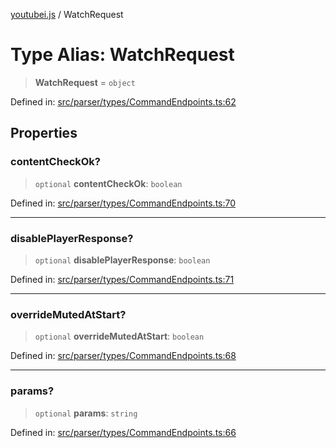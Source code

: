 [youtubei.js](../README.md) / WatchRequest

# Type Alias: WatchRequest

> **WatchRequest** = `object`

Defined in: [src/parser/types/CommandEndpoints.ts:62](https://github.com/LuanRT/YouTube.js/blob/0733f60b57877f6b8b87dfd5cc6195b5085f5c09/src/parser/types/CommandEndpoints.ts#L62)

## Properties

### contentCheckOk?

> `optional` **contentCheckOk**: `boolean`

Defined in: [src/parser/types/CommandEndpoints.ts:70](https://github.com/LuanRT/YouTube.js/blob/0733f60b57877f6b8b87dfd5cc6195b5085f5c09/src/parser/types/CommandEndpoints.ts#L70)

***

### disablePlayerResponse?

> `optional` **disablePlayerResponse**: `boolean`

Defined in: [src/parser/types/CommandEndpoints.ts:71](https://github.com/LuanRT/YouTube.js/blob/0733f60b57877f6b8b87dfd5cc6195b5085f5c09/src/parser/types/CommandEndpoints.ts#L71)

***

### overrideMutedAtStart?

> `optional` **overrideMutedAtStart**: `boolean`

Defined in: [src/parser/types/CommandEndpoints.ts:68](https://github.com/LuanRT/YouTube.js/blob/0733f60b57877f6b8b87dfd5cc6195b5085f5c09/src/parser/types/CommandEndpoints.ts#L68)

***

### params?

> `optional` **params**: `string`

Defined in: [src/parser/types/CommandEndpoints.ts:66](https://github.com/LuanRT/YouTube.js/blob/0733f60b57877f6b8b87dfd5cc6195b5085f5c09/src/parser/types/CommandEndpoints.ts#L66)

***

### playerRequest?

> `optional` **playerRequest**: `Record`\<`string`, `any`\>

Defined in: [src/parser/types/CommandEndpoints.ts:72](https://github.com/LuanRT/YouTube.js/blob/0733f60b57877f6b8b87dfd5cc6195b5085f5c09/src/parser/types/CommandEndpoints.ts#L72)

***

### playlistId?

> `optional` **playlistId**: `string`

Defined in: [src/parser/types/CommandEndpoints.ts:64](https://github.com/LuanRT/YouTube.js/blob/0733f60b57877f6b8b87dfd5cc6195b5085f5c09/src/parser/types/CommandEndpoints.ts#L64)

***

### playlistIndex?

> `optional` **playlistIndex**: `number`

Defined in: [src/parser/types/CommandEndpoints.ts:65](https://github.com/LuanRT/YouTube.js/blob/0733f60b57877f6b8b87dfd5cc6195b5085f5c09/src/parser/types/CommandEndpoints.ts#L65)

***

### racyCheckOk?

> `optional` **racyCheckOk**: `boolean`

Defined in: [src/parser/types/CommandEndpoints.ts:69](https://github.com/LuanRT/YouTube.js/blob/0733f60b57877f6b8b87dfd5cc6195b5085f5c09/src/parser/types/CommandEndpoints.ts#L69)

***

### startTimeSecs?

> `optional` **startTimeSecs**: `string`

Defined in: [src/parser/types/CommandEndpoints.ts:67](https://github.com/LuanRT/YouTube.js/blob/0733f60b57877f6b8b87dfd5cc6195b5085f5c09/src/parser/types/CommandEndpoints.ts#L67)

***

### videoId?

> `optional` **videoId**: `string`

Defined in: [src/parser/types/CommandEndpoints.ts:63](https://github.com/LuanRT/YouTube.js/blob/0733f60b57877f6b8b87dfd5cc6195b5085f5c09/src/parser/types/CommandEndpoints.ts#L63)
